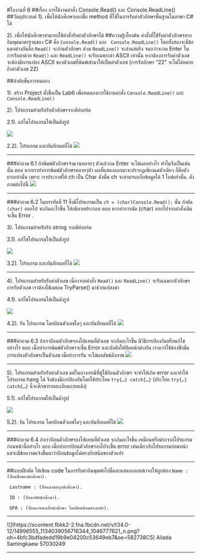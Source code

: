 #ใบงานที่ 6
##เรื่อง การใช้งานคำสั่ง Console.Read() และ Console.ReadLine()
##วัตถุประสงค์
1). เพื่อให้นักศึกษาบอกชื่อ method ที่ใช้ในการรับค่าตัวอักษรพื้นฐานในภาษา C# ได้

2). เพื่อให้นักศึกษาสามารถใช้คำสั่งรับค่าตัวอักษรได้
##ความรู้เบื้องต้น
คำสั่งที่ใช้รับค่าตัวอักษรทางอินพุตมาตรฐานของ C# คือ ```Console.Read()``` และ ``` Console.ReadLine()``` โดยทั้งสองจะมีข้อแตกต่างกันคือ ```Read()``` จะอ่านตัวอักษร ส่วน ```ReadLine()``` จะอ่านสตริง จนกว่าจะกด Enter ในการรับค่าด้วย ```Read()``` และ ```ReadLine()``` จะรับเฉพาะค่า ASCII เท่านั้น หากต้องการรับค่าตัวเลข จะต้องมีการแปลง ASCII ของตัวเลขที่พิมพ์เข้ามาให้เป็นค่าตัวเลข (การรับอักษร “22” จะไม่ได้หมายถึงค่าตัวเลข 22) 

##ลำดับขั้นการทดลอง

1). สร้าง Project ตั้งชื่อเป็น Lab6 เพื่อทดลองการใช้งานคำสั่ง ```Console.ReadLine()``` และ ```Console.ReadLine()```

2). โปรแกรมสำหรับรับตัวอักษรจากคีย์บอร์ด 

  2.1). แก้ไขโปรแกรมให้เป็นดังรูป

 ![](https://github.com/Desktop-Programming-Lab-2559/LAB-06/blob/master/imgs/pic1.png)

  2.2).	โปรแกรม และบันทึกผลที่ได้
![](https://scontent.fbkk2-2.fna.fbcdn.net/v/t34.0-12/14971921_1133898976730352_1026036562_n.png?oh=603f114b4761c9bdec184386b5c7d67a&oe=5827781C)
<hr>

###คำถาม 6.1 ถ้าพิมพ์ตัวอักษรจำนวนหลายๆ ตัวแล้วกด Enter จะได้ผลอย่างไร ทำไมจึงเป็นเช่นนั้น
ตอบ หากเราทำการพิมพ์ตัวอักษรหลายๆตัว ผลที่แสดงออกมาจะปรากฏเพียงแค่ตัวเดียว ก็คือตัวแรกเท่านั้น เพราะ เราประกาศให้ ch เป็น Char ดังนั้น ch จะสามารถเก็บข้อมูลได้ 1 ไบต์เท่านั้น. ดังภาพต่อไปนี้ ![](https://scontent.fbkk2-2.fna.fbcdn.net/v/t34.0-12/14971968_1133898973397019_1136365603_n.png?oh=dd43c63f426ffe60d085c3cb546eec08&oe=58270DEA)
<hr>

###คำถาม 6.2 ในบรรทัดที่ 11 ซึ่งมีโปรแกรมเป็น ```ch = (char)Console.Read();```  นั้น ถ้าตัด ```(char)``` ออกไป จะเกิดอะไรขึ้น ให้อธิบายประกอบ
ตอบ หากทำการตัด (char) ออกไปจากคำสั่งเดิม จะขึ้น Error .

3).	โปรแกรมสำหรับรับ string จากคีย์บอร์ด
 
 3.1).	แก้ไขโปรแกรมให้เป็นดังรูป

 ![](https://github.com/Desktop-Programming-Lab-2559/LAB-06/blob/master/imgs/pic2.png)
 
 3.2).	โปรแกรม และบันทึกผลที่ได้
![](https://scontent.fbkk2-2.fna.fbcdn.net/v/t34.0-12/14971912_1133908846729365_149328600_n.png?oh=7d4d39c51843daf08662b881167ecbfb&oe=58273885)

<hr>

4).	โปรแกรมสำหรับรับค่าตัวเลข เนื่องจากคำสั่ง ```Read()``` และ ```ReadLine()``` จะรับเฉพาะตัวอักษร การรับตัวเลข เราต้องใช้เมธอด TryParse() มาช่วยแปลงค่า

4.1).	แก้ไขโปรแกรมให้เป็นดังรูป
 
 ![](https://github.com/Desktop-Programming-Lab-2559/LAB-06/blob/master/imgs/pic3.png)

4.2).	รัน โปรแกรม โดยป้อนตัวเลขใดๆ และบันทึกผลที่ได้
![](https://scontent.fbkk2-2.fna.fbcdn.net/v/t34.0-12/15050458_1133911063395810_378914609_n.png?oh=ea615bd743c16b3568462f0c27a03c8b&oe=58284F74)
<hr>

###คำถาม 6.3 ถ้าเราป้อนตัวอักษรลงไปแทนที่ตัวเลข จะเกิดอะไรขึ้น มีวิธีการป้องกันหรือแก้ไขอย่างไร
ตอบ เมื่อทำการพิมพ์ตัวอักษรจะขึ้น Error และบังคับให้ปิดหน้าต่างรัน เราควรใช้ต้องฟังชันการแปลงตัวอักษรเป็นตัวเลข 
เมื่อทำการรัน จะได้ผลลัพธ์ดังภาพ ![](https://scontent.fbkk2-2.fna.fbcdn.net/v/t35.0-12/15052050_1133911486729101_479645041_o.png?oh=02d0a31f9512be78ea8d834fda724b68&oe=58270A57)
<hr>

5).	โปรแกรมสำหรับรับค่าตัวเลข แต่ในบางกรณีที่ผู้ใช้ป้อนตัวอักษร จะทำให้เกิด error และทำให้โปรแกรม hang ได้ จึงต้องมีการป้องกันโดยใช้ประโยค ```try{…} catch{…}```  (ประโยค ```try{…} catch{…}``` นี้จะศึกษารายละเอียดภายหลัง)

  5.1).	แก้ไขโปรแกรมให้เป็นดังรูป

  ![](https://github.com/Desktop-Programming-Lab-2559/LAB-06/blob/master/imgs/pic4.png)

  5.2).	รัน โปรแกรม โดยป้อนตัวเลขใดๆ และบันทึกผลที่ได้
![](https://scontent.fbkk2-2.fna.fbcdn.net/v/t34.0-12/15049597_1133987286721521_1786161588_n.png?oh=8204524d07625ac1022f6bc545cd4009&oe=582735AF)
<hr>

###คำถาม 6.4 ถ้าเราป้อนตัวอักษรลงไปแทนที่ตัวเลข จะเกิดอะไรขึ้น เหมือนหรือต่างจากโปรแกรมก่อนหน้านี้อย่างไร
ตอบ เมื่อทำการป้อนตัวอักษรลงไปจะขึ้น error เช่นเดียวกับโปรแกรมก่อนหน้า แต่จะมีข้อความแจ้งขึ้นมาว่าป้อนข้อมูลไม่ตรงกับชนิดของตัวแปร
<hr>

##แบบฝึกหัด ให้เขียน code ในการรับค่าอินพุตต่อไปนี้และแสดงออกหน้าจอให้ถูกต้อง
``` Name :  (ป้อนชื่อของนักศึกษา). ```

``` Lastname : (ป้อนนามสกุลนักศึกษา).```

``` ID : (ป้อนรหัสนักศึกษา).```

``` GPA : (ป้อนเกรดเฉลี่ยนักศึกษา โดยมีทศนิยมสองหลัก).```
<hr>
![](https://scontent.fbkk2-2.fna.fbcdn.net/v/t34.0-12/14996555_1134039056716344_1046777621_n.png?oh=4bfc3bdfadedd19b9e04200c53649eb7&oe=582738C5)
Ailada Samingkaew 57030249
<hr>
